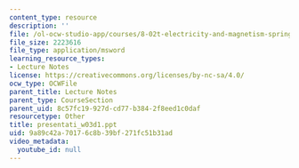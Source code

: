```yaml
---
content_type: resource
description: ''
file: /ol-ocw-studio-app/courses/8-02t-electricity-and-magnetism-spring-2005/9a89c42a70176c8b39bf271fc51b31ad_presentati_w03d1.ppt
file_size: 2223616
file_type: application/msword
learning_resource_types:
- Lecture Notes
license: https://creativecommons.org/licenses/by-nc-sa/4.0/
ocw_type: OCWFile
parent_title: Lecture Notes
parent_type: CourseSection
parent_uid: 8c57fc19-927d-cd77-b384-2f8eed1c0daf
resourcetype: Other
title: presentati_w03d1.ppt
uid: 9a89c42a-7017-6c8b-39bf-271fc51b31ad
video_metadata:
  youtube_id: null
---
```


